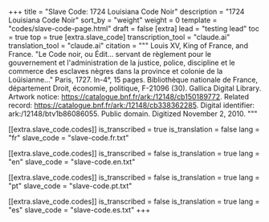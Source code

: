 +++
title = "Slave Code:  1724 Louisiana Code Noir"
description = "1724 Louisiana Code Noir"
sort_by = "weight"
weight = 0
template = "codes/slave-code-page.html"
draft = false
[extra]
lead = "testing lead"
toc = true
top = true
[extra.slave_code]
transcription_tool = "claude.ai"
translation_tool = "claude.ai"
citation = """
Louis XV, King of France, and France. "Le Code noir, ou Édit... servant de règlement pour le gouvernement et l'administration de la justice, police, discipline et le commerce des esclaves nègres dans la province et colonie de la Loüisianne..." Paris, 1727. In-4°, 15 pages. Bibliothèque nationale de France, département Droit, économie, politique, F-21096 (30). Gallica Digital Library. Artwork notice: https://catalogue.bnf.fr/ark:/12148/cb150189772. Related record: https://catalogue.bnf.fr/ark:/12148/cb338362285. Digital identifier: ark:/12148/btv1b86086055. Public domain. Digitized November 2, 2010.
"""

[[extra.slave_code.codes]]
is_transcribed = true
is_translation = false
lang = "fr"
slave_code = "slave-code.fr.txt"

[[extra.slave_code.codes]]
is_transcribed = false
is_translation = true
lang = "en"
slave_code = "slave-code.en.txt"

[[extra.slave_code.codes]]
is_transcribed = false
is_translation = true
lang = "pt"
slave_code = "slave-code.pt.txt"

[[extra.slave_code.codes]]
is_transcribed = false
is_translation = true
lang = "es"
slave_code = "slave-code.es.txt"
+++